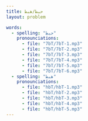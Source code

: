```yaml
---
title: حبط/هبط
layout: problem

words:
  - spelling: "حبط"
    pronounciations:
      - file: "7bT/7bT-1.mp3"
      - file: "7bT/7bT-2.mp3"
      - file: "7bT/7bT-3.mp3"
      - file: "7bT/7bT-4.mp3"
      - file: "7bT/7bT-5.mp3"
      - file: "7bT/7bT-6.mp3"
  - spelling: "هبط"
    pronounciations:
      - file: "hbT/hbT-1.mp3"
      - file: "hbT/hbT-2.mp3"
      - file: "hbT/hbT-3.mp3"
      - file: "hbT/hbT-4.mp3"
      - file: "hbT/hbT-5.mp3"
---
```

